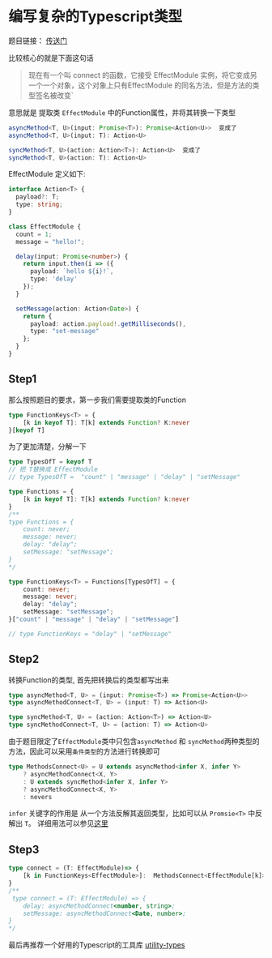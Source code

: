 # 编写复杂的Typescript类型

题目链接： [传送门](https://github.com/LeetCode-OpenSource/hire/blob/master/typescript_zh.md)

比较核心的就是下面这句话

> 现在有一个叫 connect 的函数，它接受 EffectModule 实例，将它变成另一个一个对象，这个对象上只有EffectModule 的同名方法，但是方法的类型签名被改变`

意思就是 提取类 `EffectModule` 中的Function属性，并将其转换一下类型

```typescript
asyncMethod<T, U>(input: Promise<T>): Promise<Action<U>>  变成了
asyncMethod<T, U>(input: T): Action<U>

syncMethod<T, U>(action: Action<T>): Action<U>  变成了
syncMethod<T, U>(action: T): Action<U>
```

EffectModule 定义如下:

```typescript
interface Action<T> {
  payload?: T;
  type: string;
}

class EffectModule {
  count = 1;
  message = "hello!";

  delay(input: Promise<number>) {
    return input.then(i => ({
      payload: `hello ${i}!`,
      type: 'delay'
    });
  }

  setMessage(action: Action<Date>) {
    return {
      payload: action.payload!.getMilliseconds(),
      type: "set-message"
    };
  }
}
```

## Step1

那么按照题目的要求，第一步我们需要提取类的Function

``` typescript
type FunctionKeys<T> = {
    [k in keyof T]: T[k] extends Function? K:never
}[keyof T]
```

为了更加清楚，分解一下

```typescript
type TypesOfT = keyof T
// 把 T替换成 EffectModule
// type TypesOfT =  "count" | "message" | "delay" | "setMessage"

type Functions = {
    [k in keyof T]: T[k] extends Function? k:never
}
/**
type Functions = {
    count: never;
    message: never;
    delay: "delay";
    setMessage: "setMessage";
}
*/

type FunctionKeys<T> = Functions[TypesOfT] = {
    count: never;
    message: never;
    delay: "delay";
    setMessage: "setMessage";
}["count" | "message" | "delay" | "setMessage"]

// type FunctionKeys = "delay" | "setMessage"
```

## Step2

转换Function的类型, 首先把转换后的类型都写出来

```typescript
type asyncMethod<T, U> = (input: Promise<T>) => Promise<Action<U>>
type asyncMethodConnect<T, U> = (input: T) => Action<U>

type syncMethod<T, U> = (action: Action<T>) => Action<U>
type syncMethodConnect<T, U> = (action: T) => Action<U>
```

由于题目限定了`EffectModule`类中只包含`asyncMethod` 和 `syncMethod`两种类型的方法，因此可以采用`条件类型`的方法进行转换即可

```typescript
type MethodsConnect<U> = U extends asyncMethod<infer X, infer Y>
    ? asyncMethodConnect<X, Y>
    : U extends syncMethod<infer X, infer Y>
    ? asyncMethodConnect<X, Y>
    : nevers
```

`infer` 关键字的作用是 从一个方法反解其返回类型，比如可以从 `Promsie<T>` 中反解出 `T`。
详细用法可以参见[这里](https://jkchao.github.io/typescript-book-chinese/tips/infer.html)

## Step3

```typescript
type connect = (T: EffectModule)=> {
    [k in FunctionKeys<EffectModule>]:  MethodsConnect<EffectModule[k]>
}
/**
 type connect = (T: EffectModule) => {
    delay: asyncMethodConnect<number, string>;
    setMessage: asyncMethodConnect<Date, number>;
}
*/
```

最后再推荐一个好用的Typescript的工具库 [utility-types](https://github.com/piotrwitek/utility-types)